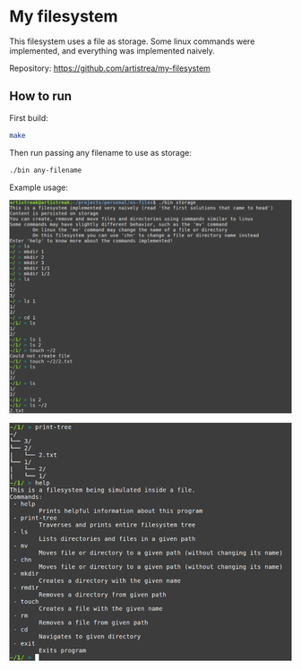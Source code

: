 # My filesystem

This filesystem uses a file as storage. Some linux commands were implemented, and everything was implemented
naively.

Repository: https://github.com/artistrea/my-filesystem

## How to run

First build:
```bash
make
```

Then run passing any filename to use as storage:
```bash
./bin any-filename
```

Example usage:

![example1](./public/os-files1.png)

![example2](./public/os-files2.png)

